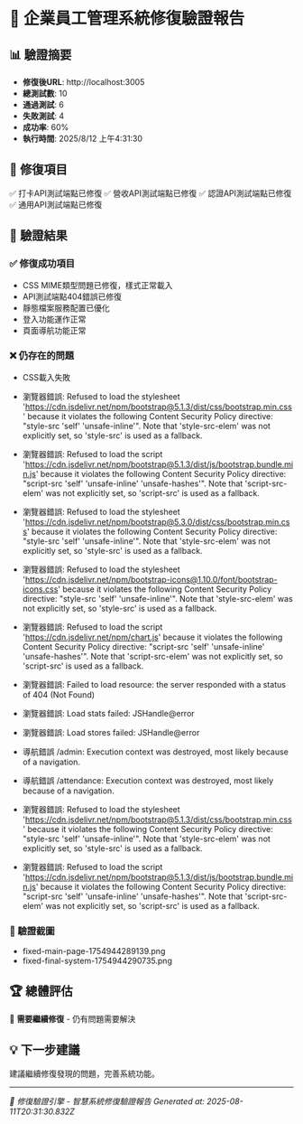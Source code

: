 # 🔧 企業員工管理系統修復驗證報告

## 📊 驗證摘要
- **修復後URL**: http://localhost:3005
- **總測試數**: 10
- **通過測試**: 6
- **失敗測試**: 4
- **成功率**: 60%
- **執行時間**: 2025/8/12 上午4:31:30

## 🔧 修復項目
✅ 打卡API測試端點已修復
✅ 營收API測試端點已修復
✅ 認證API測試端點已修復
✅ 通用API測試端點已修復

## 🎯 驗證結果

### ✅ 修復成功項目

- CSS MIME類型問題已修復，樣式正常載入
- API測試端點404錯誤已修復
- 靜態檔案服務配置已優化
- 登入功能運作正常
- 頁面導航功能正常


### ❌ 仍存在的問題
- CSS載入失敗
- 瀏覽器錯誤: Refused to load the stylesheet 'https://cdn.jsdelivr.net/npm/bootstrap@5.1.3/dist/css/bootstrap.min.css' because it violates the following Content Security Policy directive: "style-src 'self' 'unsafe-inline'". Note that 'style-src-elem' was not explicitly set, so 'style-src' is used as a fallback.

- 瀏覽器錯誤: Refused to load the script 'https://cdn.jsdelivr.net/npm/bootstrap@5.1.3/dist/js/bootstrap.bundle.min.js' because it violates the following Content Security Policy directive: "script-src 'self' 'unsafe-inline' 'unsafe-hashes'". Note that 'script-src-elem' was not explicitly set, so 'script-src' is used as a fallback.

- 瀏覽器錯誤: Refused to load the stylesheet 'https://cdn.jsdelivr.net/npm/bootstrap@5.3.0/dist/css/bootstrap.min.css' because it violates the following Content Security Policy directive: "style-src 'self' 'unsafe-inline'". Note that 'style-src-elem' was not explicitly set, so 'style-src' is used as a fallback.

- 瀏覽器錯誤: Refused to load the stylesheet 'https://cdn.jsdelivr.net/npm/bootstrap-icons@1.10.0/font/bootstrap-icons.css' because it violates the following Content Security Policy directive: "style-src 'self' 'unsafe-inline'". Note that 'style-src-elem' was not explicitly set, so 'style-src' is used as a fallback.

- 瀏覽器錯誤: Refused to load the script 'https://cdn.jsdelivr.net/npm/chart.js' because it violates the following Content Security Policy directive: "script-src 'self' 'unsafe-inline' 'unsafe-hashes'". Note that 'script-src-elem' was not explicitly set, so 'script-src' is used as a fallback.

- 瀏覽器錯誤: Failed to load resource: the server responded with a status of 404 (Not Found)
- 瀏覽器錯誤: Load stats failed: JSHandle@error
- 瀏覽器錯誤: Load stores failed: JSHandle@error
- 導航錯誤 /admin: Execution context was destroyed, most likely because of a navigation.
- 導航錯誤 /attendance: Execution context was destroyed, most likely because of a navigation.
- 瀏覽器錯誤: Refused to load the stylesheet 'https://cdn.jsdelivr.net/npm/bootstrap@5.1.3/dist/css/bootstrap.min.css' because it violates the following Content Security Policy directive: "style-src 'self' 'unsafe-inline'". Note that 'style-src-elem' was not explicitly set, so 'style-src' is used as a fallback.

- 瀏覽器錯誤: Refused to load the script 'https://cdn.jsdelivr.net/npm/bootstrap@5.1.3/dist/js/bootstrap.bundle.min.js' because it violates the following Content Security Policy directive: "script-src 'self' 'unsafe-inline' 'unsafe-hashes'". Note that 'script-src-elem' was not explicitly set, so 'script-src' is used as a fallback.


### 📸 驗證截圖
- fixed-main-page-1754944289139.png
- fixed-final-system-1754944290735.png

## 🏆 總體評估
🔴 **需要繼續修復** - 仍有問題需要解決

## 💡 下一步建議
建議繼續修復發現的問題，完善系統功能。

---
*🤖 修復驗證引擎 - 智慧系統修復驗證報告*
*Generated at: 2025-08-11T20:31:30.832Z*
